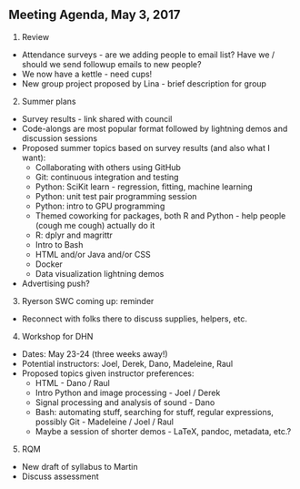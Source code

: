 ## Meeting Agenda, May 3, 2017

1. Review 
 * Attendance surveys - are we adding people to email list? Have we / should we send followup emails to new people? 
 * We now have a kettle - need cups!
 * New group project proposed by Lina - brief description for group

2. Summer plans
 * Survey results - link shared with council
 * Code-alongs are most popular format followed by lightning demos and discussion sessions
 * Proposed summer topics based on survey results (and also what I want):
	* Collaborating with others using GitHub
	* Git: continuous integration and testing
	* Python: SciKit learn - regression, fitting, machine learning
	* Python: unit test pair programming session
	* Python: intro to GPU programming
	* Themed coworking for packages, both R and Python - help people (cough me cough) actually do it
	* R: dplyr and magrittr
	* Intro to Bash
	* HTML and/or Java and/or CSS
	* Docker
	* Data visualization lightning demos
 * Advertising push? 

3. Ryerson SWC coming up: reminder
 * Reconnect with folks there to discuss supplies, helpers, etc.

4. Workshop for DHN
 * Dates: May 23-24 (three weeks away!)
 * Potential instructors: Joel, Derek, Dano, Madeleine, Raul
 * Proposed topics given instructor preferences:
	* HTML - Dano / Raul
	* Intro Python and image processing - Joel / Derek
	* Signal processing and analysis of sound - Dano
	* Bash: automating stuff, searching for stuff, regular expressions, possibly Git - Madeleine / Joel / Raul
	* Maybe a session of shorter demos - LaTeX, pandoc, metadata, etc.? 

5. RQM
 * New draft of syllabus to Martin
 * Discuss assessment 


